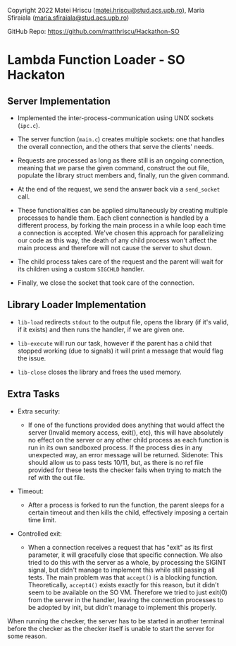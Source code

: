 Copyright 2022 Matei Hriscu (matei.hriscu@stud.acs.upb.ro),
			   Maria Sfiraiala (maria.sfiraiala@stud.acs.upb.ro)

GitHub Repo: https://github.com/matthriscu/Hackathon-SO

# Lambda Function Loader - SO Hackaton

## Server Implementation

- Implemented the inter-process-communication using UNIX sockets (`ipc.c`).

- The server function (`main.c`) creates multiple sockets: one that handles the
overall connection, and the others that serve the clients' needs.

- Requests are processed as long as there still is an ongoing connection,
meaning that we parse the given command, construct the out file, populate the
library struct members and, finally, run the given command.

- At the end of the request, we send the answer back via a `send_socket` call.

- These functionalities can be applied simultaneously by creating multiple
processes to handle them. Each client connection is handled by a different
process, by forking the main process in a while loop each time a connection is
accepted. We've chosen this approach for parallelizing our code as this way,
the death of any child process won't affect the main process and therefore will
not cause the server to shut down. 

- The child process takes care of the request and the parent will wait for its
children using a custom `SIGCHLD` handler.

- Finally, we close the socket that took care of the connection.

## Library Loader Implementation

- `lib-load` redirects `stdout` to the output file, opens the library (if it's
valid, if it exists) and then runs the handler, if we are given one.

- `lib-execute` will run our task, however if the parent has a child that
stopped working (due to signals) it will print a message that would flag the
issue.

- `lib-close` closes the library and frees the used memory. 

## Extra Tasks

- Extra security:
	- If one of the functions provided does anything that would affect the
	server (Invalid memory access, exit(), etc), this will have absolutely no
	effect on the server or any other child process as each	function is run in
	its own sandboxed process. If the process dies in any unexpected way, an
	error message will be returned.
	Sidenote: This should allow us to pass tests 10/11, but, as there is no ref
	file provided for these tests the checker fails when trying to match the ref
	with the out file.

- Timeout:
	- After a process is forked to run the function, the parent sleeps for a
	certain timeout and then kills the child, effectively imposing a certain
	time limit.

- Controlled exit:
	- When a connection receives a request that has "exit" as its first
	parameter, it will gracefully close that specific connection. We also tried
	to do this with the server as a whole, by processing the SIGINT signal, but
	didn't manage to implement this while still passing all tests. The main
	problem was that `accept()` is a blocking function. Theoretically, `accept4()`
	exists exactly for this reason, but it didn't seem to be available on the SO
	VM. Therefore we tried to just exit(0) from the server in the handler,
	leaving the connection processes to be adopted by init, but didn't manage to
	implement this properly.

When running the checker, the server has to be started in another terminal
before the checker as the checker itself is unable to start the server for some
reason.